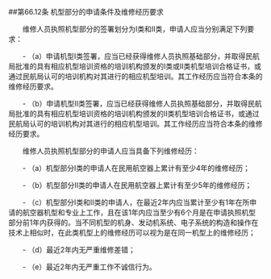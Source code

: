 ##第66.12条    机型部分的申请条件及维修经历要求

　　维修人员执照机型部分的签署划分为Ⅰ类和Ⅱ类，申请人应当分别满足下列要求：

　　- （a）申请机型I类签署，应当已经获得维修人员执照基础部分，并取得民航局批准的具有相应机型培训资格的培训机构颁发的Ⅰ类或Ⅱ类机型培训合格证书，或通过民航局认可的培训机构对其进行的相应机型培训。其工作经历应当符合本条的维修经历要求。

　　- （b）申请机型Ⅱ类签署，应当已经获得维修人员执照基础部分，并取得民航局批准的具有相应机型培训资格的培训机构颁发的Ⅱ类机型培训合格证书，或通过民航局认可的培训机构对其进行的相应机型培训。其工作经历应当符合本条的维修经历要求。

　　维修人员执照机型部分的申请人应当具备下列维修经历：

　　- （a）机型部分I类的申请人在民用航空器上累计有至少4年的维修经历；

　　- （b）机型部分Ⅱ类的申请人在民用航空器上累计有至少5年的维修经历；

　　- （c）机型部分I类和Ⅱ类的申请人，在最近2年内应当累计至少有1年在所申请的航空器机型和专业上工作，且在该1年内应当至少有6个月是在申请执照机型部分前1年内获得的。当不同机型的机身、发动机系统、电子系统的构造和操作在技术上相似时，在此类机型上的维修经历可以视为是在同一机型上的维修经历；

　　- （d）最近2年内无严重维修差错；

　　- （e）最近2年内无严重工作不诚信行为。